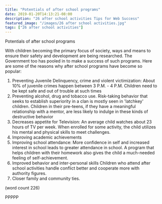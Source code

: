```yaml
---
title: "Potentials of after school programs"
date: 2019-01-20T14:13:21-08:00
description: "26 after school activities Tips for Web Success"
featured_image: "/images/26 after school activities.jpg"
tags: ["26 after school activities"]
---
```


Potentials of after school programs

With children becoming the primary focus of society, ways and means to 
ensure their safety and development are being researched. The Government 
too has pooled in to make a success of such programs. Here are some of the 
reasons why after school programs have become so popular:

1) Preventing Juvenile Delinquency, crime and violent victimization:
About 10% of juvenile crimes happen between 3 P.M. - 4 P.M. Children need 
to be kept safe and out of trouble at such times
2) Preventing alcohol, drug and tobacco use.
Risk-taking behavior that seeks to establish superiority in a clan is 
mostly seen in 'latchkey' children. Children in their pre-teens, if they 
have a meaningful relationship with a mentor, are less likely to indulge 
in these kinds of destructive behavior
3) Decreases appetite for Television:
An average child watches about 23 hours of TV per week. When enrolled for 
some activity, the child utilizes his mental and physical skills to meet 
challenges. 
4) Improving academic achievements
5) Improving school attendance:
More confidence in self and increased interest in school leads to greater 
attendance in school. A program that helps children with their homework 
also gives the child a much-needed feeling of self-achievement. 
6) Improved behavior and inter-personal skills
Children who attend after school activities handle conflict better and 
cooperate more with authority figures. 
7) Closer family and community ties.

(word count 226)

PPPPP
